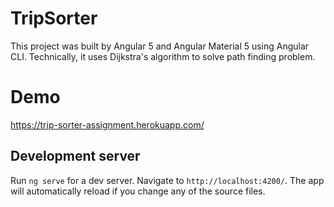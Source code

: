# TripSorter

This project was built by Angular 5 and Angular Material 5 using Angular CLI.
Technically, it uses Dijkstra's algorithm to solve path finding problem.

# Demo
https://trip-sorter-assignment.herokuapp.com/

## Development server

Run `ng serve` for a dev server. Navigate to `http://localhost:4200/`. The app will automatically reload if you change any of the source files.


